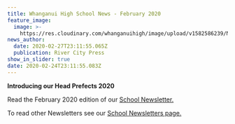 ```yaml
---
title: Whanganui High School News - February 2020
feature_image:
  image: >-
    https://res.cloudinary.com/whanganuihigh/image/upload/v1582586239/News/FEB_2020_rivercity_press_web.jpg
news_author:
  date: 2020-02-27T23:11:55.065Z
  publication: River City Press
show_in_slider: true
date: 2020-02-24T23:11:55.083Z
---
```

**Introducing our Head Prefects 2020**

Read the February 2020 edition of our [School Newsletter.](https://res.cloudinary.com/whanganuihigh/image/upload/v1582585556/newsletters/FEB_2020_rivercity_press_web.pdf)

To read other Newsletters see our [School Newsletters page.](https://www.whanganuihigh.school.nz/news-and-events/school-newsletters/)
